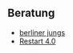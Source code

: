 ## Beratung

- [berliner jungs](Beratung_Jugendlicher/Berliner_Jungs.md)
- [Restart 4.0](Beratung_Jugendlicher/Restart.md)
